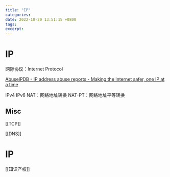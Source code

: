 ```yaml
---
title: "IP"
categories: 
date: 2022-10-20 13:51:15 +0800
tags: 
excerpt: 
---
```



# IP

网际协议：Internet Protocol

[AbuseIPDB - IP address abuse reports - Making the Internet safer, one IP at a time](https://www.abuseipdb.com/)

IPv4
IPv6
NAT：网络地址转换
NAT-PT：网络地址平等转换

## Misc

[[TCP]]

[[DNS]]

# IP

[[知识产权]]




